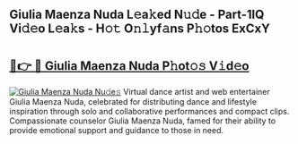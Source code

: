 ## Giulia Maenza Nuda L𝚎a𝚔ed N𝚞𝚍e - Part-1lQ Vi𝚍𝚎o L𝚎a𝚔s - H𝚘𝚝 O𝚗𝚕yf𝚊ns P𝚑𝚘tos ExCxY

# <h2><a href="http://kfep5k.oniu.top/?m=Giulia+Maenza+Nuda">🔗👉 🔴 Giulia Maenza Nuda P𝚑ot𝚘𝚜 V𝚒d𝚎o</a></h2>

[![Giulia Maenza Nuda Nu𝚍e𝚜](https://i.imgur.com/0qMVB7G.gif)](http://kfep5k.oniu.top/?m=Giulia+Maenza+Nuda)
Virtual dance artist and web entertainer Giulia Maenza Nuda, celebrated for distributing dance and lifestyle inspiration through solo and collaborative performances and compact clips. Compassionate counselor Giulia Maenza Nuda, famed for their ability to provide emotional support and guidance to those in need.  
